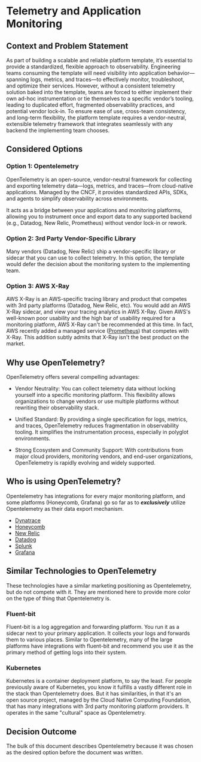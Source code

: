 # Telemetry and Application Monitoring

## Context and Problem Statement

As part of building a scalable and reliable platform template, it’s essential to provide a standardized, flexible approach to observability. Engineering teams consuming the template will need visibility into application behavior—spanning logs, metrics, and traces—to effectively monitor, troubleshoot, and optimize their services. However, without a consistent telemetry solution baked into the template, teams are forced to either implement their own ad-hoc instrumentation or tie themselves to a specific vendor’s tooling, leading to duplicated effort, fragmented observability practices, and potential vendor lock-in. To ensure ease of use, cross-team consistency, and long-term flexibility, the platform template requires a vendor-neutral, extensible telemetry framework that integrates seamlessly with any backend the implementing team chooses.

## Considered Options

### Option 1: Opentelemetry

OpenTelemetry is an open-source, vendor-neutral framework for collecting and exporting telemetry data—logs, metrics, and traces—from cloud-native applications. Managed by the CNCF, it provides standardized APIs, SDKs, and agents to simplify observability across environments.

It acts as a bridge between your applications and monitoring platforms, allowing you to instrument once and export data to any supported backend (e.g., Datadog, New Relic, Prometheus) without vendor lock-in or rework.
 
### Option 2: 3rd Party Vendor-Specific Library

Many vendors (Datadog, New Relic) ship a vendor-specific library or sidecar that you can use to collect telemetry. In this option, the template would defer the decision about the monitoring system to the implementing team.

### Option 3: AWS X-Ray

AWS X-Ray is an AWS-specific tracing library and product that competes with 3rd party platforms (Datadog, New Relic, etc). You would add an AWS X-Ray sidecar, and view your tracing analytics in AWS X-Ray. Given AWS's well-known poor usability and the high bar of usability required for a monitoring platform, AWS X-Ray can't be recommended at this time. In fact, AWS recently added a managed service ([Prometheus](https://docs.aws.amazon.com/grafana/latest/userguide/prometheus-data-source.html)) that competes with X-Ray. This addition subtly admits that X-Ray isn't the best product on the market.

## Why use OpenTelemetry? 

OpenTelemetry offers several compelling advantages:

- Vendor Neutrality: You can collect telemetry data without locking yourself into a specific monitoring platform. This flexibility allows organizations to change vendors or use multiple platforms without rewriting their observability stack.

- Unified Standard: By providing a single specification for logs, metrics, and traces, OpenTelemetry reduces fragmentation in observability tooling. It simplifies the instrumentation process, especially in polyglot environments.

- Strong Ecosystem and Community Support: With contributions from major cloud providers, monitoring vendors, and end-user organizations, OpenTelemetry is rapidly evolving and widely supported.

## Who is using OpenTelemetry?

Opentelemetry has integrations for every major monitoring platform, and some platforms (Honeycomb, Grafana) go so far as to _**exclusively**_ utilize Opentelemetry as their data export mechanism.

- [Dynatrace](https://docs.dynatrace.com/docs/ingest-from/opentelemetry)
- [Honeycomb](https://www.honeycomb.io/opentelemetry)
- [New Relic](https://docs.newrelic.com/docs/opentelemetry/opentelemetry-introduction/)
- [Datadog](https://docs.datadoghq.com/opentelemetry/)
- [Splunk](https://www.splunk.com/en_us/solutions/opentelemetry.html)
- [Grafana](https://grafana.com/blog/2023/07/20/a-practical-guide-to-data-collection-with-opentelemetry-and-prometheus/)

## Similar Technologies to OpenTelemetry

These technologies have a similar marketing positioning as Opentelemetry, but do not compete with it. They are mentioned here to provide more color on the type of thing that Opentelemetry is.

### Fluent-bit

Fluent-bit is a log aggregation and forwarding platform. You run it as a sidecar next to your primary application. It collects your logs and forwards them to various places. Similar to Opentelemetry, many of the large platforms have integrations with fluent-bit and recommend you use it as the primary method of getting logs into their system. 

### Kubernetes

Kubernetes is a container deployment platform, to say the least. For people previously aware of Kubernetes, you know it fulfills a vastly different role in the stack than Opentelemetry does. But it has similarities, in that it's an open source project, managed by the Cloud Native Computing Foundation, that has many integrations with 3rd party monitoring platform providers. It operates in the same "cultural" space as Opentelemetry.

## Decision Outcome

The bulk of this document describes Opentelemetry because it was chosen as the desired option before the document was written.
